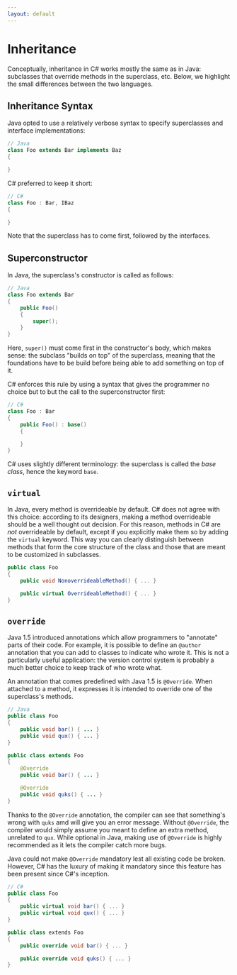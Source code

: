 ```yaml
---
layout: default
---
```

# Inheritance

Conceptually, inheritance in C# works mostly the same as in Java:
subclasses that override methods in the superclass, etc.
Below, we highlight the small differences between the two languages.

## Inheritance Syntax

Java opted to use a relatively verbose syntax to specify superclasses and
interface implementations:

```java
// Java
class Foo extends Bar implements Baz
{

}
```

C# preferred to keep it short:

```csharp
// C#
class Foo : Bar, IBaz
{

}
```

Note that the superclass has to come first, followed by the interfaces.

## Superconstructor

In Java, the superclass's constructor is called as follows:

```java
// Java
class Foo extends Bar
{
    public Foo()
    {
        super();
    }
}
```

Here, `super()` must come first in the constructor's body, which makes sense:
the subclass "builds on top" of the superclass, meaning that the foundations
have to be build before being able to add something on top of it.

C# enforces this rule by using a syntax that gives the programmer
no choice but to but the call to the superconstructor first:

```csharp
// C#
class Foo : Bar
{
    public Foo() : base()
    {

    }
}
```

C# uses slightly different terminology: the superclass is called the *base class*,
hence the keyword `base`.

## `virtual`

In Java, every method is overrideable by default. C# does not agree with this
choice: according to its designers, making a method overrideable
should be a well thought out decision. For this reason,
methods in C# are *not* overrideable by default, except if you
explicitly make them so by adding the `virtual` keyword. This way
you can clearly distinguish between methods that form the core
structure of the class and those that are meant
to be customized in subclasses.

```csharp
public class Foo
{
    public void NonoverrideableMethod() { ... }

    public virtual OverrideableMethod() { ... }
}
```

## `override`

Java 1.5 introduced annotations which allow programmers
to "annotate" parts of their code. For example,
it is possible to define an `@author` annotation
that you can add to classes to indicate who wrote it.
This is not a particularly useful application:
the version control system is probably a much better choice
to keep track of who wrote what.

An annotation that comes predefined with Java 1.5
is `@Override`. When attached to a method,
it expresses it is intended to override one of the superclass's methods.

```java
// Java
public class Foo
{
    public void bar() { ... }
    public void qux() { ... }
}

public class extends Foo
{
    @Override
    public void bar() { ... }

    @Override
    public void quks() { ... }
}
```

Thanks to the `@Override` annotation, the compiler can
see that something's wrong with `quks` amd will give
you an error message. Without `@Override`, the compiler
would simply assume you meant to define an extra method, unrelated
to `qux`. While optional in Java, making use of `@Override` is
highly recommended as it lets the compiler catch more bugs.

Java could not make `@Override` mandatory lest all existing code be broken.
However, C# has the luxury of making it mandatory since
this feature has been present since C#'s inception.

```csharp
// C#
public class Foo
{
    public virtual void bar() { ... }
    public virtual void qux() { ... }
}

public class extends Foo
{
    public override void bar() { ... }

    public override void quks() { ... }
}
```

